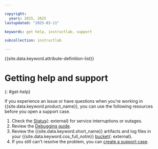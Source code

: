 ```yaml
---

copyright:
  years: 2025, 2025
lastupdated: "2025-03-11"

keywords: get help, instructlab, support

subcollection: instructlab

---
```


{{site.data.keyword.attribute-definition-list}}

# Getting help and support
{: #get-help}

If you experience an issue or have questions when you're working in {{site.data.keyword.product_name}}, you can use the following resources before you open a support case.

1. Check the [Status](https://cloud.ibm.com/status){: external} for service interruptions or outages.
1. Review the [Debugging guide](/docs/instructlab?topic=instructlab-ts-debug).
1. Review the {{site.data.keyword.short_name}} artifacts and log files in your {{site.data.keyword.cos_full_notm}} [bucket](https://cloud.ibm.com/objectstorage/){: external}.
1. If you still can't resolve the problem, you can [create a support case](/docs/account?topic=account-open-case).
